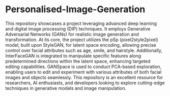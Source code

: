 # Personalised-Image-Generation
This repository showcases a project leveraging advanced deep learning and digital image processing (DIP) techniques. It employs Generative Adversarial Networks (GANs) for realistic image generation and transformation. At its core, the project utilizes the pSp (pixel2style2pixel) model, built upon StyleGAN, for latent space encoding, allowing precise control over facial attributes such as age, smile, and hairstyle. Additionally, InterFaceGAN is integrated to manipulate specific features along predetermined directions within the latent space, enhancing targeted editing capabilities. GANSpace is used to conduct PCA-based exploration, enabling users to edit and experiment with various attributes of both facial images and objects seamlessly. This repository is an excellent resource for researchers, AI enthusiasts, and developers looking to explore cutting-edge techniques in generative models and image manipulation.
